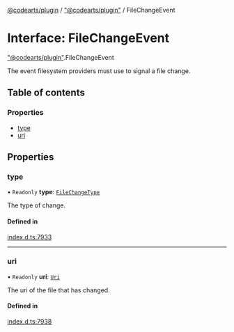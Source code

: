 [@codearts/plugin](../README.md) / ["@codearts/plugin"](../modules/_codearts_plugin_.md) / FileChangeEvent

# Interface: FileChangeEvent

["@codearts/plugin"](../modules/_codearts_plugin_.md).FileChangeEvent

The event filesystem providers must use to signal a file change.

## Table of contents

### Properties

- [type](codearts_plugin_.FileChangeEvent.md#type)
- [uri](codearts_plugin_.FileChangeEvent.md#uri)

## Properties

### type

• `Readonly` **type**: [`FileChangeType`](../enums/codearts_plugin_.FileChangeType.md)

The type of change.

#### Defined in

[index.d.ts:7933](https://github.com/huaweicloud/cloudide-plugin-api/blob/5055bbd/index.d.ts#L7933)

___

### uri

• `Readonly` **uri**: [`Uri`](../classes/codearts_plugin_.Uri.md)

The uri of the file that has changed.

#### Defined in

[index.d.ts:7938](https://github.com/huaweicloud/cloudide-plugin-api/blob/5055bbd/index.d.ts#L7938)
